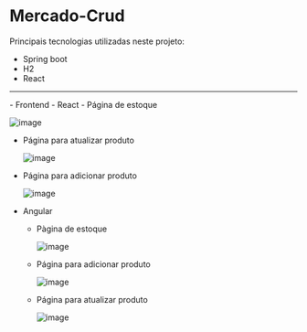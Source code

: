 # Mercado-Crud
Principais tecnologias utilizadas neste projeto:
 - Spring boot
 - H2
 - React
<hr />
- Frontend
 - React
  - Página de estoque
  
   ![image](https://github.com/ErickSolon/Mercado-Crud/assets/72041638/4c9b7fbb-3c5e-4e86-9125-ea50d2aa1519)


 
  - Página para atualizar produto
    
     ![image](https://github.com/ErickSolon/Mercado-Crud/assets/72041638/001e5160-f5c9-4373-b0f1-52548adc9857)
 
  - Página para adicionar produto
    
     ![image](https://github.com/ErickSolon/Mercado-Crud/assets/72041638/037978af-2f0f-4a41-9c78-65e36216af12)
    
- Angular
   - Pàgina de estoque
     
      ![image](https://github.com/ErickSolon/Mercado-Crud/assets/72041638/2885fd81-65e5-46ac-b33f-bc950a0a3157)
     
   - Página para adicionar produto
     
      ![image](https://github.com/ErickSolon/Mercado-Crud/assets/72041638/19c55024-0e93-4465-956e-4dfecb4ecfc2)

   - Página para atualizar produto
     
      ![image](https://github.com/ErickSolon/Mercado-Crud/assets/72041638/d21f817d-577a-455e-b4a1-2ff6832400df)






